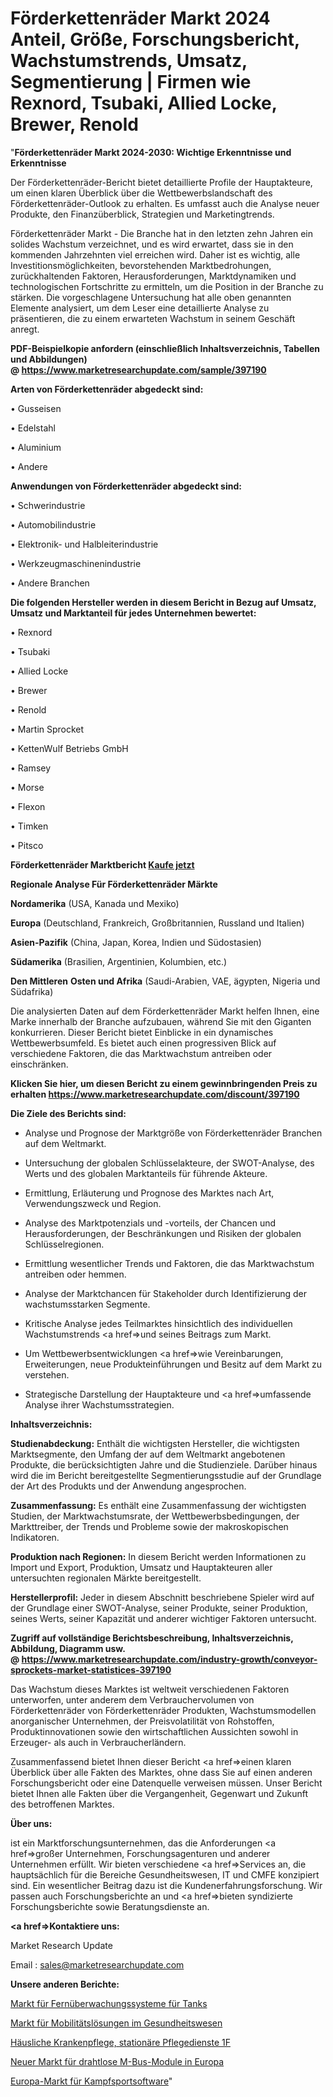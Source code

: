 # Förderkettenräder Markt 2024 Anteil, Größe, Forschungsbericht, Wachstumstrends, Umsatz, Segmentierung | Firmen wie Rexnord, Tsubaki, Allied Locke, Brewer, Renold

"<strong>Förderkettenräder Markt 2024-2030: Wichtige Erkenntnisse und Erkenntnisse</strong>

Der Förderkettenräder-Bericht bietet detaillierte Profile der Hauptakteure, um einen klaren Überblick über die Wettbewerbslandschaft des Förderkettenräder-Outlook zu erhalten. Es umfasst auch die Analyse neuer Produkte, den Finanzüberblick, Strategien und Marketingtrends.

Förderkettenräder Markt - Die Branche hat in den letzten zehn Jahren ein solides Wachstum verzeichnet, und es wird erwartet, dass sie in den kommenden Jahrzehnten viel erreichen wird. Daher ist es wichtig, alle Investitionsmöglichkeiten, bevorstehenden Marktbedrohungen, zurückhaltenden Faktoren, Herausforderungen, Marktdynamiken und technologischen Fortschritte zu ermitteln, um die Position in der Branche zu stärken. Die vorgeschlagene Untersuchung hat alle oben genannten Elemente analysiert, um dem Leser eine detaillierte Analyse zu präsentieren, die zu einem erwarteten Wachstum in seinem Geschäft anregt.

<strong><b>PDF-Beispielkopie anfordern (einschließlich Inhaltsverzeichnis, Tabellen und Abbildungen) @ </b></strong><strong><a href=https://www.marketresearchupdate.com/sample/397190><strong>https://www.marketresearchupdate.com/sample/397190</u></a></strong></strong>

<strong>Arten von Förderkettenräder abgedeckt sind:</strong>

• Gusseisen

• Edelstahl

• Aluminium

• Andere

<strong>Anwendungen von Förderkettenräder abgedeckt sind:</strong>

• Schwerindustrie

• Automobilindustrie

• Elektronik- und Halbleiterindustrie

• Werkzeugmaschinenindustrie

• Andere Branchen

<strong>Die folgenden Hersteller werden in diesem Bericht in Bezug auf Umsatz, Umsatz und Marktanteil für jedes Unternehmen bewertet:</strong>

• Rexnord

• Tsubaki

• Allied Locke

• Brewer

• Renold

• Martin Sprocket

• KettenWulf Betriebs GmbH

• Ramsey

• Morse

• Flexon

• Timken

• Pitsco

<strong>Förderkettenräder Marktbericht <a href=https://www.marketresearchupdate.com/buynow/397190>Kaufe jetzt</a></strong>

<strong>Regionale Analyse Für Förderkettenräder Märkte</strong>

<strong>Nordamerika</strong> (USA, Kanada und Mexiko)

<strong>Europa</strong> (Deutschland, Frankreich, Großbritannien, Russland und Italien)

<strong>Asien-Pazifik</strong> (China, Japan, Korea, Indien und Südostasien)

<strong>Südamerika</strong> (Brasilien, Argentinien, Kolumbien, etc.)

<strong>Den Mittleren</strong> <strong>Osten und Afrika</strong> (Saudi-Arabien, VAE, ägypten, Nigeria und Südafrika)

Die analysierten Daten auf dem Förderkettenräder Markt helfen Ihnen, eine Marke innerhalb der Branche aufzubauen, während Sie mit den Giganten konkurrieren. Dieser Bericht bietet Einblicke in ein dynamisches Wettbewerbsumfeld. Es bietet auch einen progressiven Blick auf verschiedene Faktoren, die das Marktwachstum antreiben oder einschränken.

<strong>Klicken Sie hier, um diesen Bericht zu einem gewinnbringenden Preis zu erhalten
</strong><strong><a href=https://www.marketresearchupdate.com/discount/397190>https://www.marketresearchupdate.com/discount/397190</b></u></strong></a>

<strong>Die Ziele des Berichts sind:</strong>

- Analyse und Prognose der Marktgröße von Förderkettenräder Branchen auf dem Weltmarkt.

- Untersuchung der globalen Schlüsselakteure, der SWOT-Analyse, des Werts und des globalen Marktanteils für führende Akteure.

- Ermittlung, Erläuterung und Prognose des Marktes nach Art, Verwendungszweck und Region.

- Analyse des Marktpotenzials und -vorteils, der Chancen und Herausforderungen, der Beschränkungen und Risiken der globalen Schlüsselregionen.

- Ermittlung wesentlicher Trends und Faktoren, die das Marktwachstum antreiben oder hemmen.

- Analyse der Marktchancen für Stakeholder durch Identifizierung der wachstumsstarken Segmente.

- Kritische Analyse jedes Teilmarktes hinsichtlich des individuellen Wachstumstrends <a href=>und</a> seines Beitrags zum Markt.

- Um Wettbewerbsentwicklungen <a href=>wie</a> Vereinbarungen, Erweiterungen, neue Produkteinführungen und Besitz auf dem Markt zu verstehen.

- Strategische Darstellung der Hauptakteure und <a href=>umfas</a>sende Analyse ihrer Wachstumsstrategien.

<strong>Inhaltsverzeichnis:</strong>

<strong>Studienabdeckung:</strong> Enthält die wichtigsten Hersteller, die wichtigsten Marktsegmente, den Umfang der auf dem Weltmarkt angebotenen Produkte, die berücksichtigten Jahre und die Studienziele. Darüber hinaus wird die im Bericht bereitgestellte Segmentierungsstudie auf der Grundlage der Art des Produkts und der Anwendung angesprochen.

<strong>Zusammenfassung:</strong> Es enthält eine Zusammenfassung der wichtigsten Studien, der Marktwachstumsrate, der Wettbewerbsbedingungen, der Markttreiber, der Trends und Probleme sowie der makroskopischen Indikatoren.

<strong>Produktion nach Regionen:</strong> In diesem Bericht werden Informationen zu Import und Export, Produktion, Umsatz und Hauptakteuren aller untersuchten regionalen Märkte bereitgestellt.

<strong>Herstellerprofil:</strong> Jeder in diesem Abschnitt beschriebene Spieler wird auf der Grundlage einer SWOT-Analyse, seiner Produkte, seiner Produktion, seines Werts, seiner Kapazität und anderer wichtiger Faktoren untersucht.

<strong><b>Zugriff auf vollständige Berichtsbeschreibung, Inhaltsverzeichnis, Abbildung, Diagramm usw. @ </b></strong><strong><a href=https://www.marketresearchupdate.com/industry-growth/conveyor-sprockets-market-statistices-397190>https://www.marketresearchupdate.com/industry-growth/conveyor-sprockets-market-statistices-397190</a></strong>

Das Wachstum dieses Marktes ist weltweit verschiedenen Faktoren unterworfen, unter anderem dem Verbrauchervolumen von Förderkettenräder von Förderkettenräder Produkten, Wachstumsmodellen anorganischer Unternehmen, der Preisvolatilität von Rohstoffen, Produktinnovationen sowie den wirtschaftlichen Aussichten sowohl in Erzeuger- als auch in Verbraucherländern.

Zusammenfassend bietet Ihnen dieser Bericht <a href=>einen</a> klaren Überblick über alle Fakten des Marktes, ohne dass Sie auf einen anderen Forschungsbericht oder eine Datenquelle verweisen müssen. Unser Bericht bietet Ihnen alle Fakten über die Vergangenheit, Gegenwart und Zukunft des betroffenen Marktes.

<strong>Über uns:</strong>

 ist ein Marktforschungsunternehmen, das die Anforderungen <a href=>großer</a> Unternehmen, Forschungsagenturen und anderer Unternehmen erfüllt. Wir bieten verschiedene <a href=>Services</a> an, die hauptsächlich für die Bereiche Gesundheitswesen, IT und CMFE konzipiert sind. Ein wesentlicher Beitrag dazu ist die Kundenerfahrungsforschung. Wir passen auch Forschungsberichte an und <a href=>bieten</a> syndizierte Forschungsberichte sowie Beratungsdienste an.

<strong><a href=>Kontaktiere uns:</a></strong>

Market Research Update

Email : sales@marketresearchupdate.com

<strong>Unsere anderen Berichte:</strong>

<a href=https://www.linkedin.com/pulse/remote-tank-monitoring-system-market-2023-latest-trending>Markt für Fernüberwachungssysteme für Tanks</a>

<a href=https://www.linkedin.com/pulse/healthcare-mobility-solutions-market>Markt für Mobilitätslösungen im Gesundheitswesen</a>

<a href=https://www.linkedin.com/pulse/home-health-care-residential-nursing-services-1f>Häusliche Krankenpflege, stationäre Pflegedienste 1F</a>

<a href=https://www.linkedin.com/pulse/europe-new-wireless-m-bus-module-market-demand>Neuer Markt für drahtlose M-Bus-Module in Europa</a>

<a href=https://www.linkedin.com/pulse/europe-martial-arts-software-market-trends-kmf1f/>Europa-Markt für Kampfsportsoftware</a>"
